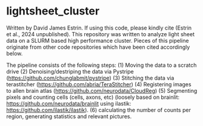 # lightsheet_cluster
Written by David James Estrin. If using this code, please kindly cite (Estrin et al., 2024 unpublished). This repository was written to analyze light sheet data on a SLURM based high performance cluster. Pieces of this pipeline originate from other code repositories which have been cited accordingly below.

The pipeline consists of the following steps: 
(1) Moving the data to a scratch drive
(2) Denoising/destriping the data via Pystripe (https://github.com/chunglabmit/pystripe)
(3) Stitching the data via terastitcher (https://github.com/abria/TeraStitcher)
(4) Registering images to allen brain atlas (https://github.com/neurodata/CloudReg)
(5) Segmenting pixels and counting cells (cells, axons, etc) (loosely based on brainlit: https://github.com/neurodata/brainlit  using ilastik: https://github.com/ilastik/ilastik). 
(6) calculating the number of counts per region, generating statistics and relevant pictures. 
